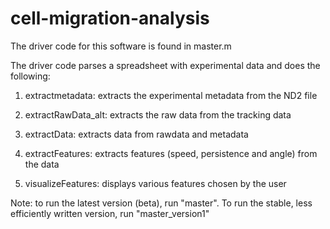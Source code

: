 # cell-migration-analysis
The driver code for this software is found in master.m

The driver code parses a spreadsheet with experimental data and does the 
following:

1) extractmetadata: extracts the experimental metadata from the ND2 file

2) extractRawData_alt: extracts the raw data from the tracking data

3) extractData: extracts data from rawdata and metadata

4) extractFeatures: extracts features (speed, persistence and angle) from the data

5) visualizeFeatures: displays various features chosen by the user

Note: to run the latest version (beta), run "master". To run the stable, less efficiently written version, run "master_version1"